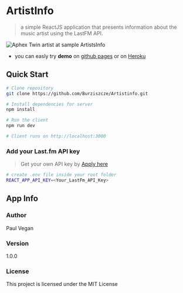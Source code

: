 # ArtistInfo

> a simple ReactJS application that presents information about the music artist using the LastFM API.

![Aphex Twin artist at sample ArtistsInfo](https://imgur.com/a/jt6nEaO)

- you can easly try <b>demo</b> on [github pages](https://burziszcze.github.io/Artistinfo/)
  or on [Heroku](https://artists-info.herokuapp.com/)

## Quick Start

```bash
# Clone repository
git clone https://github.com/Burziszcze/Artistinfo.git

# Install dependencies for server
npm install

# Run the client
npm run dev

# Client runs on http://localhost:3000
```

### Add your Last.fm API key

> Get your own API key by [Apply here](https://www.last.fm/api/account/create)

```bash
# create .env file inside your root folder
REACT_APP_API_KEY=<Your_LastFm_API_Key>
```

## App Info

### Author

Paul Vegan

### Version

1.0.0

### License

This project is licensed under the MIT License
